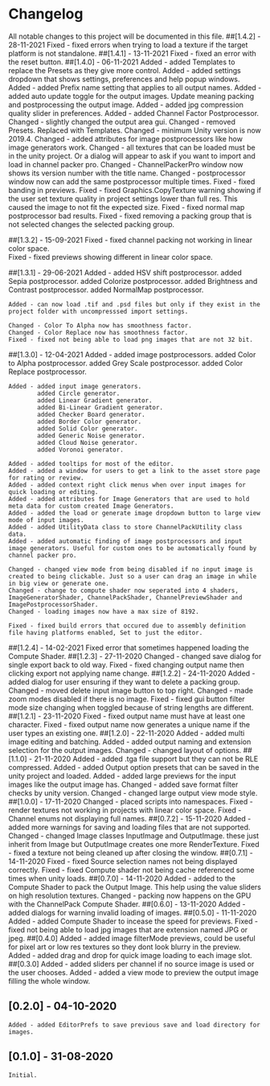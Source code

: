 # Changelog
All notable changes to this project will be documented in this file.
##[1.4.2] - 28-11-2021
	Fixed - fixed errors when trying to load a texture if the target platform is not standalone.
##[1.4.1] - 13-11-2021
	Fixed - fixed an error with the reset button.
##[1.4.0] - 06-11-2021
	Added - added Templates to replace the Presets as they give more control.
	Added - added settings dropdown that shows settings, preferences and help popup windows.
	Added - added Prefix name setting that applies to all output names.
	Added - added auto update toggle for the output images. Update meaning packing and postprocessing the output image.
	Added - added jpg compression quality slider in preferences.
	Added - added Channel Factor Postprocessor.		
	Changed - slightly changed the output area gui.
	Changed - removed Presets. Replaced with Templates.
	Changed - minimum Unity version is now 2019.4.
	Changed - added attributes for image postprocessors like how image generators work.
	Changed - all textures that can be loaded must be in the unity project. Or a dialog will appear to ask if you want to import and load in channel packer pro.
	Changed - ChannelPackerPro window now shows its version number with the title name.
	Changed - postprocessor window now can add the same postprocessor multiple times.
	Fixed - fixed banding in previews.
	Fixed - fixed Graphics.CopyTexture warning showing if the user set texture quality in project settings lower than full res. This caused the image to not fit the expected size.
	Fixed - fixed normal map postprocessor bad results.
	Fixed - fixed removing a packing group that is not selected changes the selected packing group.

##[1.3.2] - 15-09-2021
	Fixed - fixed channel packing not working in linear color space.	
	Fixed - fixed previews showing different in linear color space.

##[1.3.1] - 29-06-2021
	Added - added HSV shift postprocessor.
			added Sepia postprocessor.
			added Colorize postprocessor.
			added Brightness and Contrast postprocessor.
			added NormalMap postprocessor.

	Added - can now load .tif and .psd files but only if they exist in the project folder with uncompresssed import settings.

	Changed - Color To Alpha now has smoothness factor.
	Changed - Color Replace now has smoothness factor.
	Fixed - fixed not being able to load png images that are not 32 bit.

##[1.3.0] - 12-04-2021
	Added - added image postprocessors.
			added Color to Alpha postprocessor.
			added Grey Scale postprocessor.
			added Color Replace postprocessor.

	Added - added input image generators.
			added Circle generator.
			added Linear Gradient generator.
			added Bi-Linear Gradient generator.
			added Checker Board generator.
			added Border Color generator.
			added Solid Color generator.
			added Generic Noise generator.
			added Cloud Noise generator.
			added Voronoi generator.

	Added - added tooltips for most of the editor.
	Added - added a window for users to get a link to the asset store page for rating or review.
	Added - added context right click menus when over input images for quick loading or editing.
	Added - added attributes for Image Generators that are used to hold meta data for custom created Image Generators.
	Added - added the load or generate image dropdown button to large view mode of input images.
	Added - added UtilityData class to store ChannelPackUtility class data.
	Added - added automatic finding of image postprocessors and input image generators. Useful for custom ones to be automatically found by channel packer pro.

	Changed - changed view mode from being disabled if no input image is created to being clickable. Just so a user can drag an image in while in big view or generate one.
	Changed - change to compute shader now seperated into 4 shaders, ImageGeneratorShader, ChannelPackShader, ChannelPreviewShader and ImagePostprocessorShader.
	Changed - loading images now have a max size of 8192.

	Fixed - fixed build errors that occured due to assembly definition file having platforms enabled, Set to just the editor.
##[1.2.4] - 14-02-2021
	Fixed error that sometimes happened loading the Compute Shader.
##[1.2.3] - 27-11-2020
	Changed - changed save dialog for single export back to old way.
	Fixed - fixed changing output name then clicking export not applying name change.
##[1.2.2] - 24-11-2020
	Added - added dialog for user ensuring if they want to delete a packing group.
	Changed - moved delete input image button to top right.
	Changed - made zoom modes disabled if there is no image.
	Fixed - fixed gui button filter mode size changing when toggled because of string lengths are different.
##[1.2.1] - 23-11-2020
	Fixed - fixed output name must have at least one character.
	Fixed - fixed output name now generates a unique name if the user types an existing one.
##[1.2.0] - 22-11-2020
	Added - added multi image editing and batching.
	Added - added output naming and extension selection for the output images.
	Changed - changed layout of options.
##[1.1.0] - 21-11-2020
	Added - added .tga file support but they can not be RLE compressed.
	Added - added Output option presets that can be saved in the unity project and loaded.
	Added - added large previews for the input images like the output image has.
	Changed - added save format filter checks by unity version.
	Changed - changed large output view mode style.
##[1.0.0] - 17-11-2020
	Changed - placed scripts into namespaces.
	Fixed - render textures not working in projects with linear color space.
	Fixed - Channel enums not displaying full names.
##[0.7.2] - 15-11-2020
	Added - added more warnings for saving and loading files that are not supported.
	Changed - changed Image classes InputImage and OutputImage. these just inherit from Image but OutputImage creates one more RenderTexture.
	Fixed - fixed a texture not being cleaned up after closing the window.
##[0.7.1] - 14-11-2020
	Fixed - fixed Source selection names not being displayed correctly.
	Fixed - fixed Compute shader not being cache referenced some times when unity loads.
##[0.7.0] - 14-11-2020
	Added - added to the Compute Shader to pack the Output Image. This help using the value sliders on high resolution textures.
	Changed - packing now happens on the GPU with the ChannelPack Compute Shader.
##[0.6.0] - 13-11-2020
	Added - added dialogs for warning invalid loading of images.
##[0.5.0] - 11-11-2020
	Added - added Compute Shader to incease the speed for previews.
	Fixed - fixed not being able to load jpg images that are extension named JPG or jpeg.
##[0.4.0]
	Added - added image filterMode previews, could be useful for pixel art or low res textures so they dont look blurry in the preview.
	Added - added drag and drop for quick image loading to each image slot.
##[0.3.0]
	Added - added sliders per channel if no source image is used or the user chooses.
	Added - added a view mode to preview the output image filling the whole window.
## [0.2.0] - 04-10-2020
	Added - added EditorPrefs to save previous save and load directory for images.
## [0.1.0] - 31-08-2020
	Initial.